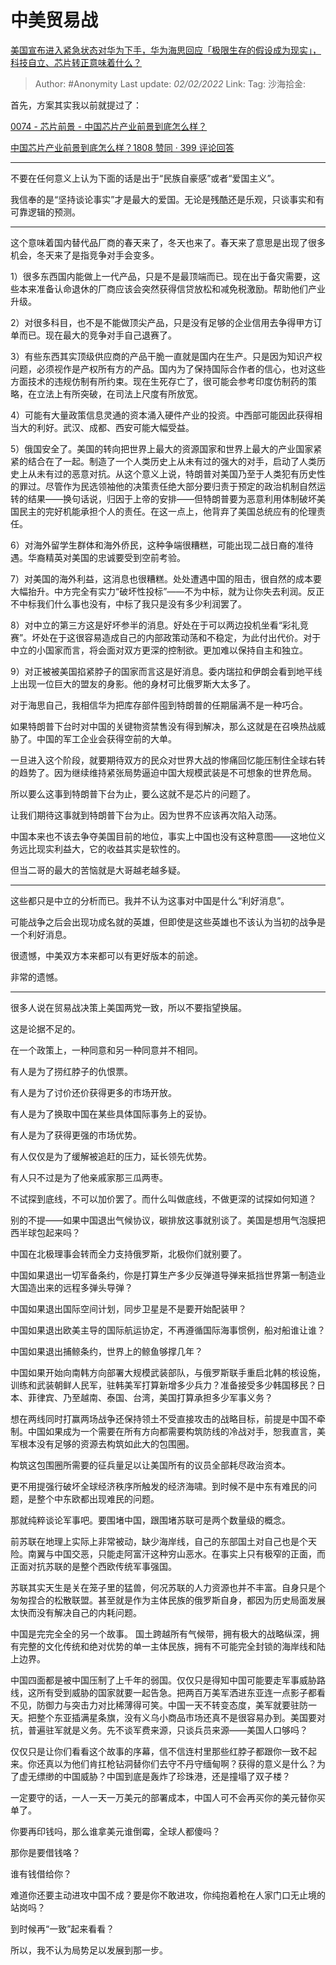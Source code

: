 # 中美贸易战
[美国宣布进入紧急状态对华为下手，华为海思回应「极限生存的假设成为现实」，科技自立、芯片转正意味着什么？](https://www.zhihu.com/question/324736734/answer/687318672)

> Author: #Anonymity
> Last update: *02/02/2022*
> Link:
> Tag:
> 沙海拾金:

首先，方案其实我以前就提过了：

[0074 - 芯片前景 - 中国芯片产业前景到底怎么样？](app://obsidian.md/0074%20-%20%E8%8A%AF%E7%89%87%E5%89%8D%E6%99%AF%20-%20%E4%B8%AD%E5%9B%BD%E8%8A%AF%E7%89%87%E4%BA%A7%E4%B8%9A%E5%89%8D%E6%99%AF%E5%88%B0%E5%BA%95%E6%80%8E%E4%B9%88%E6%A0%B7%EF%BC%9F)

[中国芯片产业前景到底怎么样？1808 赞同 · 399 评论回答](https://www.zhihu.com/question/305898679/answer/563613133)

---

不要在任何意义上认为下面的话是出于“民族自豪感”或者“爱国主义”。

我信奉的是“坚持谈论事实”才是最大的爱国。无论是残酷还是乐观，只谈事实和有可靠逻辑的预测。

---

这个意味着国内替代品厂商的春天来了，冬天也来了。春天来了意思是出现了很多机会，冬天来了是指竞争对手会变多。

1）很多东西国内能做上一代产品，只是不是最顶端而已。现在出于备灾需要，这些本来准备认命退休的厂商应该会突然获得信贷放松和减免税激励。帮助他们产业升级。

2）对很多科目，也不是不能做顶尖产品，只是没有足够的企业信用去争得甲方订单而已。现在最大的竞争对手自己退赛了。

3）有些东西其实顶级供应商的产品干脆一直就是国内在生产。只是因为知识产权问题，必须视作是产权所有方的产品。国内为了保持国际合作者的信心，也对这些方面技术的违规仿制有所约束。现在生死存亡了，很可能会参考印度仿制药的策略，在立法上有所突破，在司法上尺度有所放宽。

4）可能有大量政策信息灵通的资本涌入硬件产业的投资。中西部可能因此获得相当大的利好。武汉、成都、西安可能大幅受益。

5）俄国安全了。美国的转向把世界上最大的资源国家和世界上最大的产业国家紧紧的结合在了一起。制造了一个人类历史上从未有过的强大的对手，启动了人类历史上从未有过的恶意对抗。从这个意义上说，特朗普对美国乃至于人类犯有历史性的罪过。尽管作为民选领袖他的决策责任绝大部分要归责于预定的政治机制自然运转的结果——换句话说，归因于上帝的安排——但特朗普要为恶意利用体制破坏美国民主的完好机能承担个人的责任。在这一点上，他背弃了美国总统应有的伦理责任。

6）对海外留学生群体和海外侨民，这种争端很糟糕，可能出现二战日裔的准待遇。华裔精英对美国的忠诚要受到空前考验。

7）对美国的海外利益，这消息也很糟糕。处处遭遇中国的阻击，很自然的成本要大幅抬升。中方完全有实力“破坏性投标”——不为中标，就为让你失去利润。反正不中标我们什么事也没有，中标了我只是没有多少利润罢了。

8）对中立的第三方这是好坏参半的消息。好处在于可以两边投机坐看“彩礼竞赛”。坏处在于这很容易造成自己的内部政策动荡和不稳定，为此付出代价。对于中立的小国家而言，将会面对双方更深的控制欲。更加难以保持自主和独立。

9）对正被被美国掐紧脖子的国家而言这是好消息。委内瑞拉和伊朗会看到地平线上出现一位巨大的盟友的身影。他的身材可比俄罗斯大太多了。

对于海思自己，我相信华为把库存部件囤到特朗普的任期届满不是一种巧合。

如果特朗普下台时对中国的关键物资禁售没有得到解决，那么这就是在召唤热战威胁了。中国的军工企业会获得空前的大单。

一旦进入这个阶段，就要期待双方的民众对世界大战的惨痛回忆能压制住全球右转的趋势了。因为继续维持紧张局势逼迫中国大规模武装是不可想象的世界危局。

所以要么这事到特朗普下台为止，要么这就不是芯片的问题了。

让我们期待这事就到特朗普下台为止。因为世界不应该再次陷入动荡。

中国本来也不该去争夺美国目前的地位，事实上中国也没有这种意图——这地位义务远比现实利益大，它的收益其实是软性的。

但当二哥的最大的苦恼就是大哥越老越多疑。

---

这些都只是中立的分析而已。我并不认为这事对中国是什么“利好消息”。

可能战争之后会出现功成名就的英雄，但即使是这些英雄也不该认为当初的战争是一个利好消息。

很遗憾，中美双方本来都可以有更好版本的前途。

非常的遗憾。

---

很多人说在贸易战决策上美国两党一致，所以不要指望换届。

这是论据不足的。

在一个政策上，一种同意和另一种同意并不相同。

有人是为了捞红脖子的仇恨票。

有人是为了讨价还价获得更多的市场开放。

有人是为了换取中国在某些具体国际事务上的妥协。

有人是为了获得更强的市场优势。

有人仅仅是为了缓解被追赶的压力，延长领先优势。

有人只不过是为了他亲戚家那三瓜两枣。

不试探到底线，不可以加价罢了。而什么叫做底线，不做更深的试探如何知道？

别的不提——如果中国退出气候协议，碳排放这事就别谈了。美国是想用气泡膜把西半球包起来吗？

中国在北极理事会转而全力支持俄罗斯，北极你们就别要了。

中国如果退出一切军备条约，你是打算生产多少反弹道导弹来抵挡世界第一制造业大国造出来的远程多弹头导弹？

中国如果退出国际空间计划，同步卫星是不是要开始配装甲？

中国如果退出欧美主导的国际航运协定，不再遵循国际海事惯例，船对船谁让谁？

中国如果退出捕鲸条约，世界上的鲸鱼够撑几年？

中国如果开始向南韩方向部署大规模武装部队，与俄罗斯联手重启北韩的核设施，训练和武装朝鲜人民军，驻韩美军打算新增多少兵力？准备接受多少韩国移民？日本、菲律宾、乃至越南、泰国、台湾，美国打算承担多少军事义务？

想在两线同时打赢两场战争还保持领土不受直接攻击的战略目标，前提是中国不牵制。中国如果成为一个需要在所有方向都需要构筑防线的冷战对手，恕我直言，美军根本没有足够的资源去构筑如此大的包围圈。

构筑这包围圈所需要的征兵量足以让美国所有的议员全部耗尽政治资本。

更不用提强行破坏全球经济秩序所触发的经济海啸。到时候不是中东有难民的问题，是整个中东欧都出现难民的问题。

那就纯粹谈论军事吧。要围堵中国，跟围堵苏联可是两个数量级的概念。

前苏联在地理上实际上非常被动，缺少海岸线，自己的东部国土对自己也是个天险。南翼与中国交恶，只能走阿富汗这种穷山恶水。在事实上只有极窄的正面，而正面对抗苏联的是整个西欧传统军事强国。

苏联其实天生是关在笼子里的猛兽，何况苏联的人力资源也并不丰富。自身只是个匆匆捏合的松散联盟。甚至就是作为主体民族的俄罗斯自身，都因为历史局面发展太快而没有解决自己的内耗问题。

中国是完完全全的另一个故事。 国土跨越所有气候带，拥有极大的战略纵深，拥有完整的文化传统和绝对优势的单一主体民族，拥有不可能完全封锁的海岸线和陆上边界。

中国四面都是被中国压制了上千年的弱国。仅仅只是得知中国可能要走军事威胁路线，这所有受到威胁的国家就要一起告急。把两百万美军洒进东亚连一点影子都看不见，防御力与突击力对比稀薄得可笑。中国一天不转变态度，美军就要驻防一天。把整个东亚插满星条旗，没有义乌小商品市场还真不是很容易办到。美国要对抗，普遍驻军就是义务。先不谈军费来源，只谈兵员来源——美国人口够吗？

仅仅只是让你们看看这个故事的序幕，信不信连村里那些红脖子都跟你一致不起来。你还真以为他们肯扛枪钻洞替你们去守不丹守缅甸啊？获得的意义是什么？为了虚无缥缈的中国威胁？中国到底是轰炸了珍珠港，还是撞塌了双子楼？

一定要守的话，一人一天一万美元的部署成本，中国人可不会再买你的美元替你买单了。

你要再印钱吗，那么谁拿美元谁倒霉，全球人都傻吗？

那你是要借钱咯？

谁有钱借给你？

难道你还要主动进攻中国不成？要是你不敢进攻，你纯抱着枪在人家门口无止境的站岗吗？

到时候再“一致”起来看看？

所以，我不认为局势足以发展到那一步。
